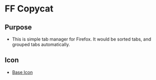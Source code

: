 # FF Copycat

## Purpose

- This is simple tab manager for Firefox. It would be sorted tabs, and grouped tabs automatically.

## Icon

- [Base Icon](https://www.flaticon.com/free-icon/cat_2173478)

